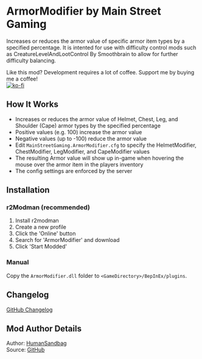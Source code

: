 # ArmorModifier by Main Street Gaming
Increases or reduces the armor value of specific armor item types by a specified percentage. It is intented for use with difficulty control mods such as CreatureLevelAndLootControl
By Smoothbrain to allow for further difficulty balancing.

Like this mod? Development requires a lot of coffee. Support me by buying me a coffee!  
[![ko-fi](https://storage.ko-fi.com/cdn/kofi1.png)](https://ko-fi.com/Z8Z6IHWJT)

## How It Works
* Increases or reduces the armor value of Helmet, Chest, Leg, and Shoulder (Cape) armor types by the specified percentage
* Positive values (e.g. 100) increase the armor value
* Negative values (up to -100) reduce the armor value
* Edit `MainStreetGaming.ArmorModifier.cfg` to specify the HelmetModifier, ChestModifier, LegModifier, and CapeModifier values
* The resulting Armor value will show up in-game when hovering the mouse over the armor item in the players inventory
* The config settings are enforced by the server

## Installation

### r2Modman (recommended)
1. Install r2modman
2. Create a new profile
3. Click the 'Online' button
4. Search for 'ArmorModifier' and download
5. Click 'Start Modded'

### Manual
Copy the `ArmorModifier.dll` folder to `<GameDirectory>/BepInEx/plugins`.

## Changelog
[GitHub Changelog](https://github.com/humansandbag/Valheim-ArmorModifier-Mod/blob/main/CHANGELOG.MD)

## Mod Author Details
Author: [HumanSandbag](https://github.com/humansandbag)  
Source: [GitHub](https://github.com/humansandbag/Valheim-ArmorModifier-Mod)